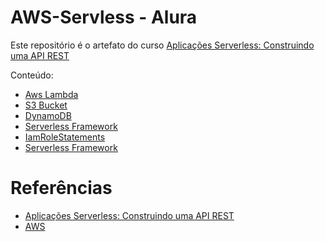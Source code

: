 # AWS-Servless - Alura

Este repositório é o artefato do curso [Aplicações Serverless: Construindo uma API REST](https://cursos.alura.com.br/course/aplicacoes-serverless-construindo-api-rest)

Conteúdo:

- [Aws Lambda](https://aws.amazon.com/pt/lambda/)
- [S3 Bucket](https://docs.aws.amazon.com/pt_br/AmazonS3/latest/userguide/Welcome.html)
- [DynamoDB](https://aws.amazon.com/pt/dynamodb/)
- [Serverless Framework](https://www.serverless.com/plugins/serverless-offline)
- [IamRoleStatements](https://www.serverless.com/framework/docs/providers/aws/guide/iam)
- [Serverless Framework](https://www.serverless.com/)

# Referências

- [Aplicações Serverless: Construindo uma API REST](https://cursos.alura.com.br/course/aplicacoes-serverless-construindo-api-rest)
- [AWS](https://aws.amazon.com/)
